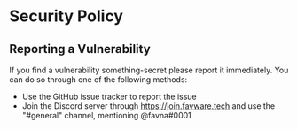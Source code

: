 # Security Policy

## Reporting a Vulnerability

If you find a vulnerability something-secret please report it immediately. You can do so through one of the following methods:

-   Use the GitHub issue tracker to report the issue
-   Join the Discord server through https://join.favware.tech and use the "#general" channel, mentioning @favna#0001
